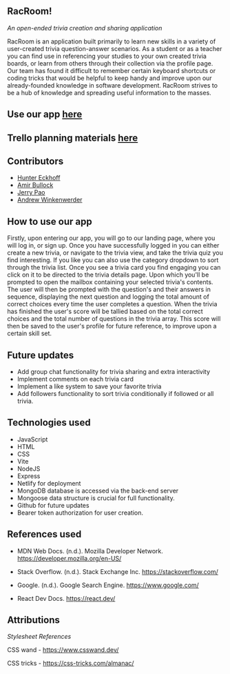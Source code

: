 ## RacRoom!
_An open-ended trivia creation and sharing application_

RacRoom is an application built primarily to learn new skills in a variety of user-created trivia question-answer scenarios. As a student or as a teacher you can find use in referencing your studies to your own created trivia boards, or learn from others through their collection via the profile page. Our team has found it difficult to remember certain keyboard shortcuts or coding tricks that would be helpful to keep handy and improve upon our already-founded knowledge in software development. RacRoom strives to be a hub of knowledge and spreading useful information to the masses.

## Use our app [here](https://racroom.netlify.app/)
## Trello planning materials [here](https://trello.com/b/1ROgL0md/racroom)

## Contributors
- [Hunter Eckhoff](https://github.com/HeyThatsNeat)
- [Amir Bullock](https://github.com/vader-v)
- [Jerry Pao](https://github.com/kyj666pao)
- [Andrew Winkenwerder](https://github.com/andrewwinke123)

## How to use our app
Firstly, upon entering our app, you will go to our landing page, where you will log in, or sign up. Once you have successfully logged in you can either create a new trivia, or navigate to the trivia view, and take the trivia quiz you find interesting. If you like you can also use the category dropdown to sort through the trivia list. Once you see a trivia card you find engaging you can click on it to be directed to the trivia details page. Upon which you'll be prompted to open the mailbox containing your selected trivia's contents. The user will then be prompted with the question's and their answers in sequence, displaying the next question and logging the total amount of correct choices every time the user completes a question. When the trivia has finished the user's score will be tallied based on the total correct choices and the total number of questions in the trivia array. This score will then be saved to the user's profile for future reference, to improve upon a certain skill set.

## Future updates

- Add group chat functionality for trivia sharing and extra interactivity
- Implement comments on each trivia card
- Implement a like system to save your favorite trivia
- Add followers functionality to sort trivia conditionally if followed or all trivia.

## Technologies used

- JavaScript
- HTML 
- CSS 
- Vite
- NodeJS 
- Express
- Netlify for deployment
- MongoDB database is accessed via the back-end server 
- Mongoose data structure is crucial for full functionality. 
- Github for future updates 
- Bearer token authorization for user creation.

## References used

- MDN Web Docs. (n.d.). Mozilla Developer Network. https://developer.mozilla.org/en-US/

- Stack Overflow. (n.d.). Stack Exchange Inc. https://stackoverflow.com/

- Google. (n.d.). Google Search Engine. https://www.google.com/

- React Dev Docs. https://react.dev/


## Attributions

_Stylesheet References_


CSS wand - https://www.csswand.dev/

CSS tricks - https://css-tricks.com/almanac/
